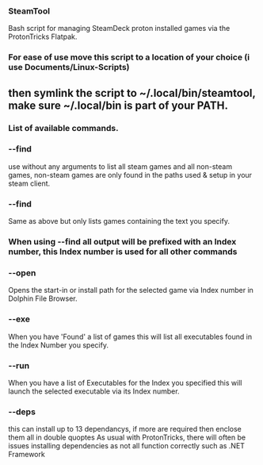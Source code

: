 ### SteamTool
Bash script for managing SteamDeck proton installed games via the ProtonTricks Flatpak.

### For ease of use move this script to a location of your choice (i use Documents/Linux-Scripts)
then symlink the script to ~/.local/bin/steamtool, make sure ~/.local/bin is part of your PATH.
---------------------------------------------------------------------------------------------

### List of available commands.

### --find
use without any arguments to list all steam games and all non-steam games, non-steam games are only
found in the paths used & setup in your steam client.
  
### --find <Name>
Same as above but only lists games containing the text you specify.

### When using --find all output will be prefixed with an Index number, this Index number is used for all other commands

### --open <Index>
Opens the start-in or install path for the selected game via Index number in Dolphin File Browser.
  
### --exe <Index>
When you have 'Found' a list of games this will list all executables found in the Index Number you specify.

### --run <Index>
When you have a list of Executables for the Index you specified this will launch the selected executable via its Index number.

### --deps <Index> <DepList>
this can install up to 13 dependancys, if more are required then enclose them all in double quoptes
As usual with ProtonTricks, there will often be issues installing dependencies as not all function correctly such as .NET Framework
